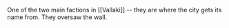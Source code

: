 One of the two main factions in [[Vallaki]] -- they are where the city gets its name from. They oversaw the wall.